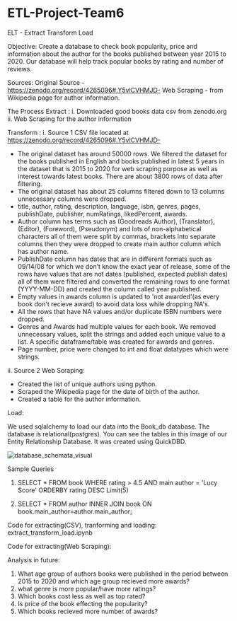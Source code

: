 # ETL-Project-Team6

ELT - Extract Transform Load

Objective:
Create a database to check book popularity, price and information about the author for the books published between year 2015 to 2020. Our database will help track popular books by rating and number of reviews. 

Sources:
Original Source - https://zenodo.org/record/4265096#.Y5vlCVHMJD-
Web Scraping - from Wikipedia page for author information.

The Process
Extract :
i.	Downloaded good books data csv from zenodo.org
ii.	Web Scraping for the author information


Transform :
i.	Source 1 CSV file located at 
https://zenodo.org/record/4265096#.Y5vlCVHMJD-
-	The original dataset has around 50000 rows. We filtered the dataset for the books published in English and books published in latest 5 years in             the dataset that is 2015 to 2020 for web scraping purpose as well as interest towards latest books. There are about 3800 rows of data after                 filtering.
-	The original dataset has about 25 columns filtered down to 13 columns unnecessary columns were dropped.
-	title, author, rating, description, language, isbn, genres, pages, publishDate, publisher, numRatings, likedPercent, awards.
-	Author column has terms such as (Goodreads Author), (Translator), (Editor), (Foreword), (Pseudonym) and lots of non-alphabetical characters all of them     were split by commas, brackets into separate columns then they were dropped to create main author column which has author name.
-	PublishDate column has dates that are in different formats such as 09/14/08 for which we don’t know the exact year of release, some of the rows have       values that are not dates (published, expected publish dates) all of them were filtered and converted the remaining rows to one format (YYYY-MM-DD)         and created the column called year published.
-   Empty values in awards column is updated to 'not awarded'(as every book don't recieve award) to avoid data loss while dropping NA's.
-	All the rows that have NA values and/or duplicate ISBN numbers were dropped.
-	Genres and Awards had multiple values for each book. We removed unnecessary values, split the strings and added each unique value to a list. A specific     dataframe/table was created for awards and genres.
-   Page number, price were changed to int and float datatypes which were strings.

ii.	Source 2
Web Scraping:
-	Created the list of unique authors using python.
-	Scraped the Wikipedia page for the date of birth of the author.
-	Created a table for the author information.


Load:

We used sqlalchemy to load our data into the Book_db database. The database is relational(postgres). You can see the tables in this image of our Entity Relationship Database. It was created using QuickDBD.

![database_schemata_visual](https://user-images.githubusercontent.com/113364137/209022859-a17e3b16-54c4-427e-9fbc-b63a4d0215f9.png)

Sample Queries
1. SELECT *
FROM book
WHERE rating > 4.5 AND main author = 'Lucy Score'
ORDERBY rating DESC
Limit(5)

2. SELECT *
FROM author
INNER JOIN book 
ON book.main_author=author.main_author;

Code for extracting(CSV), tranforming and loading:
extract_transform_load.ipynb

Code for extracting(Web Scraping):


Analysis in future:
1. What age group of authors books were published in the period between 2015 to 2020 and which age group recieved more awards?
2. what genre is more popular/have more ratings?
3. Which books cost less as well as top rated?
4. Is price of the book effecting the popularity?
5. Which books recieved more number of awards?



